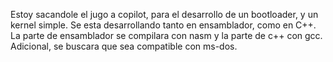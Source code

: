 Estoy sacandole el jugo a copilot, para el desarrollo de un bootloader, y un kernel simple. Se esta desarrollando tanto en ensamblador, como en C++. La parte de ensamblador se compilara con nasm y la parte de c++ con gcc.
Adicional, se buscara que sea compatible con ms-dos.
